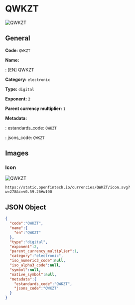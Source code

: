 
# QWKZT 
![QWKZT](https://static.openfintech.io/currencies/QWKZT/icon.svg?w=278&c=v0.59.26#w100)  

## General 
 
**Code:** `QWKZT` 
 
**Name:** 
 
:	[EN] QWKZT 
 
**Category:** `electronic` 
 
**Type:** `digital` 
 
**Exponent:** `2` 
 
**Parent currency multiplier:** `1` 
 
**Metadata:** 
 
:	estandards_code: `QWKZT` 
 
:	jsons_code: `QWKZT` 
 

## Images 

### Icon 
 
![QWKZT](https://static.openfintech.io/currencies/QWKZT/icon.svg?w=278&c=v0.59.26#w100)  

```
https://static.openfintech.io/currencies/QWKZT/icon.svg?w=278&c=v0.59.26#w100
```  

## JSON Object 

```json
{
  "code":"QWKZT",
  "name":{
    "en":"QWKZT"
  },
  "type":"digital",
  "exponent":2,
  "parent_currency_multiplier":1,
  "category":"electronic",
  "iso_numeric3_code":null,
  "iso_alpha3_code":null,
  "symbol":null,
  "native_symbol":null,
  "metadata":{
    "estandards_code":"QWKZT",
    "jsons_code":"QWKZT"
  }
}
```  
